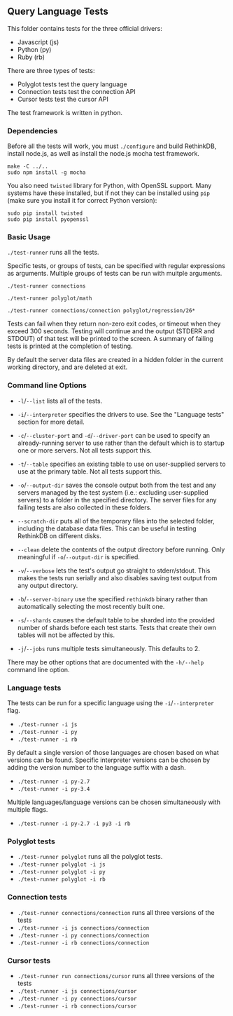 Query Language Tests
--------------------

This folder contains tests for the three official drivers:

* Javascript (js)
* Python (py)
* Ruby (rb)

There are three types of tests:

* Polyglot tests test the query language
* Connection tests test the connection API
* Cursor tests test the cursor API

The test framework is written in python.

### Dependencies

Before all the tests will work, you must `./configure` and build RethinkDB, install node.js,
as well as install the node.js mocha test framework.

```
make -C ../..
sudo npm install -g mocha
```

You also need `twisted` library for Python, with OpenSSL support. Many systems have these installed, but if not they can be installed using `pip` (make sure you install it for correct Python version):

```
sudo pip install twisted
sudo pip install pyopenssl
```

### Basic Usage

`./test-runner` runs all the tests.

Specific tests, or groups of tests, can be specified with regular expressions as arguments. Multiple groups of
tests can be run with muitple arguments.

`./test-runner connections`

`./test-runner polyglot/math`

`./test-runner connections/connection polyglot/regression/26*`

Tests can fail when they return non-zero exit codes, or timeout when they exceed 300 seconds. Testing will
continue and the output (STDERR and STDOUT) of that test will be printed to the screen. A summary of failing
tests is printed at the completion of testing.

By default the server data files are created in a hidden folder in the current working directory, and are deleted
at exit.

### Command line Options

* `-l`/`--list` lists all of the tests.

* `-i`/`--interpreter` specifies the drivers to use. See the "Language tests" section for more detail.

* `-c`/`--cluster-port` and `-d`/`--driver-port` can be used to specify an already-running server to use rather than the default which is to startup one or more servers. Not all tests support this.

* `-t`/`--table` specifies an existing table to use on user-supplied servers to use at the primary table. Not all tests support this.

* `-o`/`--output-dir` saves the console output both from the test and any servers managed by the test system
(i.e.: excluding user-supplied servers) to a folder in the specified directory. The server files for any failing tests are also collected in these folders.

* `--scratch-dir` puts all of the temporary files into the selected folder, including the database data files.
This can be useful in testing RethinkDB on different disks.

* `--clean` delete the contents of the output directory before running. Only meaningful if `-o`/`--output-dir`
is specified.

* `-v`/`--verbose` lets the test's output go straight to stderr/stdout. This makes the tests run serially and
also disables saving test output from any output directory.

* `-b`/`--server-binary` use the specified `rethinkdb` binary rather than automatically selecting the most recently built one.

* `-s`/`--shards` causes the default table to be sharded into the provided number of shards before each test
starts. Tests that create their own tables will not be affected by this.

* `-j`/`--jobs` runs multiple tests simultaneously. This defaults to 2.

There may be other options that are documented with the `-h/--help` command line option.

### Language tests

The tests can be run for a specific language using the `-i`/`--interpreter` flag.

* `./test-runner -i js`
* `./test-runner -i py`
* `./test-runner -i rb`

By default a single version of those languages are chosen based on what versions can be found. Specific
interpreter versions can be chosen by adding the version number to the language suffix with a dash.

* `./test-runner -i py-2.7`
* `./test-runner -i py-3.4`

Multiple languages/language versions can be chosen simultaneously with multiple flags.

* `./test-runner -i py-2.7 -i py3 -i rb`

### Polyglot tests

* `./test-runner polyglot` runs all the polyglot tests.
* `./test-runner polyglot -i js`
* `./test-runner polyglot -i py`
* `./test-runner polyglot -i rb`

### Connection tests

* `./test-runner connections/connection` runs all three versions of the tests
* `./test-runner -i js connections/connection`
* `./test-runner -i py connections/connection`
* `./test-runner -i rb connections/connection`

### Cursor tests

* `./test-runner run connections/cursor` runs all three versions of the tests
* `./test-runner -i js connections/cursor`
* `./test-runner -i py connections/cursor`
* `./test-runner -i rb connections/cursor`

